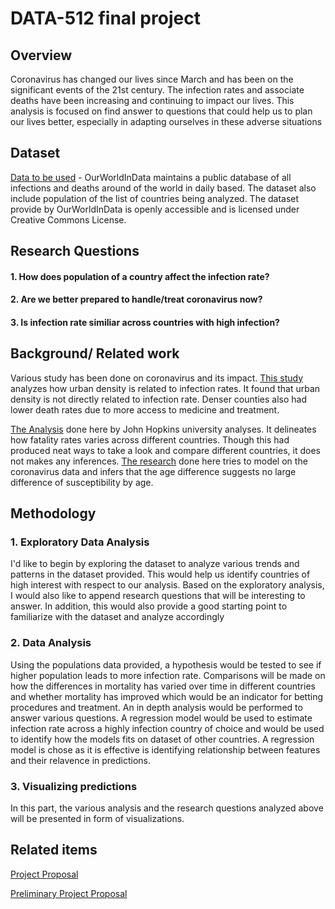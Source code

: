 # DATA-512 final project

## Overview
Coronavirus has changed our lives since March and has been on the significant events of the 21st century. The infection rates and associate deaths have been increasing and continuing to impact our lives. This analysis is focused on find answer to questions that could help us to plan our lives better, especially in adapting ourselves in these adverse situations

## Dataset
[Data to be used](https://ourworldindata.org/coronavirus-source-data) - OurWorldInData maintains a public database of all infections and deaths around of the world in daily based. The dataset also include population of the list of countries being analyzed. The dataset provide by OurWorldInData is openly accessible and is licensed under Creative Commons License.

## Research Questions

#### 1. How does population of a country affect the infection rate?
#### 2. Are we better prepared to handle/treat coronavirus now?
#### 3. Is infection rate similiar across countries with high infection?

## Background/ Related work
Various study has been done on coronavirus and its impact. [This study](https://www.jhsph.edu/news/news-releases/2020/urban-density-not-linked-to-higher-coronavirus-infection-rates-and-is-linked-to-lower-covid-19-death-rates.html) analyzes how urban density is related to infection rates. It found that urban density is not directly related to infection rate. Denser counties also had lower death rates due to more access to medicine and treatment.

[The Analysis](https://coronavirus.jhu.edu/data/mortality) done here by John Hopkins university analyses. It delineates how fatality rates varies across different countries. Though this had produced neat ways to take a look and compare different countries, it does not makes any inferences. [The research](https://www.nature.com/articles/s41598-020-73777-8) done here tries to model on the coronavirus data and infers that the age difference suggests no large difference of susceptibility by age.

## Methodology

### 1. Exploratory Data Analysis
I'd like to begin by exploring the dataset to analyze various trends and patterns in the dataset provided. This would help us identify countries of high interest with respect to our analysis. Based on the exploratory analysis, I would also like to append research questions that will be interesting to answer. In addition, this would also provide a good starting point to familiarize with the dataset and analyze accordingly

### 2. Data Analysis
Using the populations data provided, a hypothesis would be tested to see if higher population leads to more infection rate. Comparisons will be made on how the differences in mortality has varied over time in different countries and whether mortality has improved which would be an indicator for betting procedures and treatment. An in depth analysis would be performed to answer various questions. A regression model would be used to estimate infection rate across a highly infection country of choice and would be used to identify how the models fits on dataset of other countries. A regression model is chose as it is effective is identifying relationship between features and their relavence in predictions.

### 3. Visualizing predictions
In this part, the various analysis and the research questions analyzed above will be presented in form of visualizations.

## Related items

[Project Proposal](https://github.com/Sreejavm/DATA-512-final/blob/main/data-512-final/Project%20Proposal.md)

[Preliminary Project Proposal](https://github.com/Sreejavm/DATA-512-final/blob/main/data-512-final/Final%20Project%20Preliminary%20Proposal.pdf)
